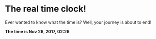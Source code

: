 # The real time clock!

Ever wanted to know what the time is? Well, your journey is about to end!

**The time is Nov 26, 2017, 02:26**